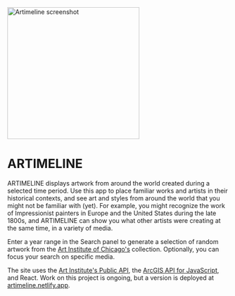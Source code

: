 <img src="https://kristenandersen.online/img/artimeline.png" width="300" alt="Artimeline screenshot" />

# ARTIMELINE

ARTIMELINE displays artwork from around the world created during a selected time period. Use this app to place familiar works and artists in their historical contexts, and see art and styles from around the world that you might not be familiar with (yet). For example, you might recognize the work of Impressionist painters in Europe and the United States during the late 1800s, and ARTIMELINE can show you what other artists were creating at the same time, in a variety of media.

Enter a year range in the Search panel to generate a selection of random artwork from the [Art Institute of Chicago's](https://www.artic.edu/) collection. Optionally, you can focus your search on specific media.

The site uses the [Art Institute's Public API](https://www.artic.edu/open-access/public-api), the [ArcGIS API for JavaScript](https://developers.arcgis.com/javascript/), and React. Work on this project is ongoing, but a version is deployed at [artimeline.netlify.app](https://artimeline.netlify.app/).
